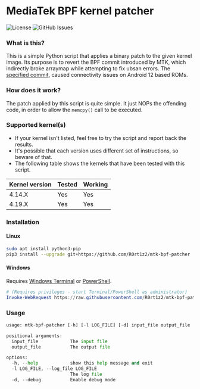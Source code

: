 # MediaTek BPF kernel patcher
![License](https://img.shields.io/github/license/R0rt1z2/mtk-bpf-patcher)
![GitHub Issues](https://img.shields.io/github/issues-raw/R0rt1z2/mtk-bpf-patcher?color=red)

### What is this?
This is a simple Python script that applies a binary patch to the given kernel image. Its purpose is to revert the BPF commit introduced by MTK, which indirectly broke arraymap while attempting to fix ubsan errors. The [specified commit](https://gist.github.com/R0rt1z2/8af7735c6c3802148fa4da61b3cba506), caused connectivity issues on Android 12 based ROMs.

### How does it work?
The patch applied by this script is quite simple. It just NOPs the offending code, in order to allow the `memcpy()` call to be executed.

### Supported kernel(s)
* If your kernel isn't listed, feel free to try the script and report back the results.
* It's possible that each version uses different set of instructions, so beware of that.
* The following table shows the kernels that have been tested with this script.

| Kernel version | Tested | Working |
|----------------|--------|---------|
| 4.14.X         | Yes    | Yes     |
| 4.19.X         | Yes    | Yes     |

### Installation
#### Linux
```bash
sudo apt install python3-pip
pip3 install --upgrade git+https://github.com/R0rt1z2/mtk-bpf-patcher
```
#### Windows
Requires [Windows Terminal](https://github.com/microsoft/terminal) or [PowerShell](https://github.com/PowerShell/PowerShell).
```powershell
# (Requires privileges - start Terminal/PowerShell as administrator)
Invoke-WebRequest https://raw.githubusercontent.com/R0rt1z2/mtk-bpf-patcher/master/Install.ps1 -OutFile .\Install.ps1; .\Install.ps1
```

### Usage
```python
usage: mtk-bpf-patcher [-h] [-l LOG_FILE] [-d] input_file output_file

positional arguments:
  input_file            The input file
  output_file           The output file

options:
  -h, --help            show this help message and exit
  -l LOG_FILE, --log_file LOG_FILE
                        The log file
  -d, --debug           Enable debug mode
```

